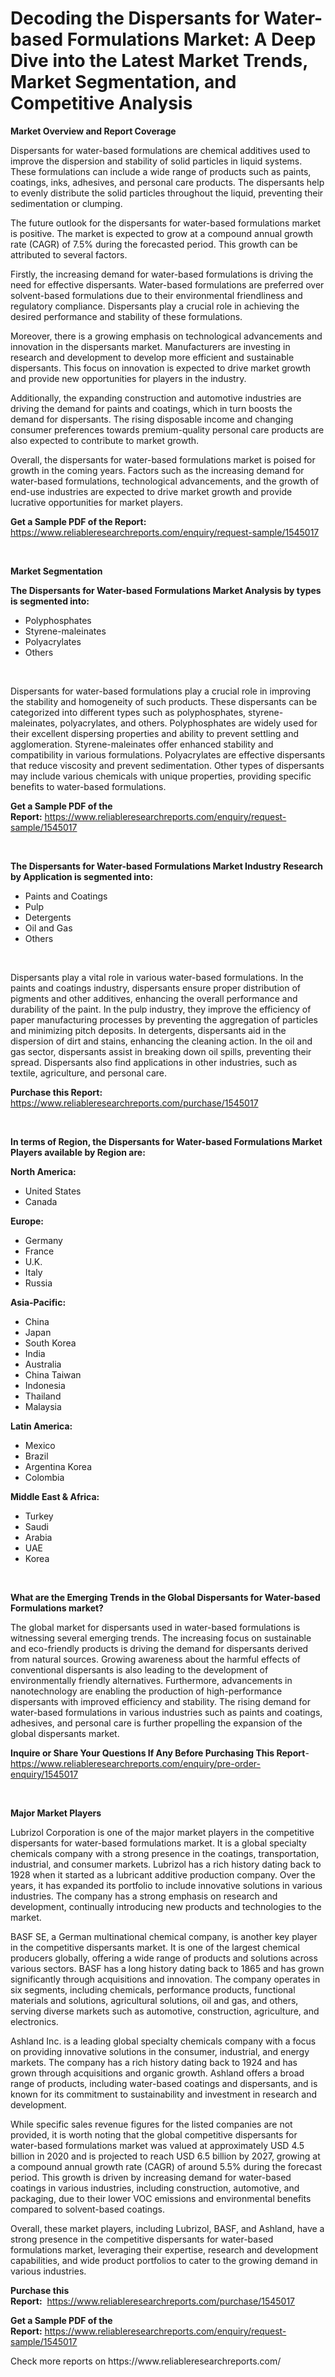 <p><h1>Decoding the Dispersants for Water-based Formulations Market: A Deep Dive into the Latest Market Trends, Market Segmentation, and Competitive Analysis</h1></p><p><strong>Market Overview and Report Coverage</strong></p>
<p><p>Dispersants for water-based formulations are chemical additives used to improve the dispersion and stability of solid particles in liquid systems. These formulations can include a wide range of products such as paints, coatings, inks, adhesives, and personal care products. The dispersants help to evenly distribute the solid particles throughout the liquid, preventing their sedimentation or clumping.</p><p>The future outlook for the dispersants for water-based formulations market is positive. The market is expected to grow at a compound annual growth rate (CAGR) of 7.5% during the forecasted period. This growth can be attributed to several factors.</p><p>Firstly, the increasing demand for water-based formulations is driving the need for effective dispersants. Water-based formulations are preferred over solvent-based formulations due to their environmental friendliness and regulatory compliance. Dispersants play a crucial role in achieving the desired performance and stability of these formulations.</p><p>Moreover, there is a growing emphasis on technological advancements and innovation in the dispersants market. Manufacturers are investing in research and development to develop more efficient and sustainable dispersants. This focus on innovation is expected to drive market growth and provide new opportunities for players in the industry.</p><p>Additionally, the expanding construction and automotive industries are driving the demand for paints and coatings, which in turn boosts the demand for dispersants. The rising disposable income and changing consumer preferences towards premium-quality personal care products are also expected to contribute to market growth.</p><p>Overall, the dispersants for water-based formulations market is poised for growth in the coming years. Factors such as the increasing demand for water-based formulations, technological advancements, and the growth of end-use industries are expected to drive market growth and provide lucrative opportunities for market players.</p></p>
<p><strong>Get a Sample PDF of the Report:</strong> <a href="https://www.reliableresearchreports.com/enquiry/request-sample/1545017">https://www.reliableresearchreports.com/enquiry/request-sample/1545017</a></p>
<p>&nbsp;</p>
<p><strong>Market Segmentation</strong></p>
<p><strong>The Dispersants for Water-based Formulations Market Analysis by types is segmented into:</strong></p>
<p><ul><li>Polyphosphates</li><li>Styrene-maleinates</li><li>Polyacrylates</li><li>Others</li></ul></p>
<p>&nbsp;</p>
<p><p>Dispersants for water-based formulations play a crucial role in improving the stability and homogeneity of such products. These dispersants can be categorized into different types such as polyphosphates, styrene-maleinates, polyacrylates, and others. Polyphosphates are widely used for their excellent dispersing properties and ability to prevent settling and agglomeration. Styrene-maleinates offer enhanced stability and compatibility in various formulations. Polyacrylates are effective dispersants that reduce viscosity and prevent sedimentation. Other types of dispersants may include various chemicals with unique properties, providing specific benefits to water-based formulations.</p></p>
<p><strong>Get a Sample PDF of the Report:</strong>&nbsp;<a href="https://www.reliableresearchreports.com/enquiry/request-sample/1545017">https://www.reliableresearchreports.com/enquiry/request-sample/1545017</a></p>
<p>&nbsp;</p>
<p><strong>The Dispersants for Water-based Formulations Market Industry Research by Application is segmented into:</strong></p>
<p><ul><li>Paints and Coatings</li><li>Pulp</li><li>Detergents</li><li>Oil and Gas</li><li>Others</li></ul></p>
<p>&nbsp;</p>
<p><p>Dispersants play a vital role in various water-based formulations. In the paints and coatings industry, dispersants ensure proper distribution of pigments and other additives, enhancing the overall performance and durability of the paint. In the pulp industry, they improve the efficiency of paper manufacturing processes by preventing the aggregation of particles and minimizing pitch deposits. In detergents, dispersants aid in the dispersion of dirt and stains, enhancing the cleaning action. In the oil and gas sector, dispersants assist in breaking down oil spills, preventing their spread. Dispersants also find applications in other industries, such as textile, agriculture, and personal care.</p></p>
<p><strong>Purchase this Report:</strong>&nbsp; <a href="https://www.reliableresearchreports.com/purchase/1545017">https://www.reliableresearchreports.com/purchase/1545017</a></p>
<p>&nbsp;</p>
<p><strong>In terms of Region, the Dispersants for Water-based Formulations Market Players available by Region are:</strong></p>
<p>
    <p> <strong> North America: </strong>
        <ul>
            <li>United States</li>
            <li>Canada</li>
        </ul>
        </p> 
    <p> <strong> Europe: </strong>
        <ul>
            <li>Germany</li>
            <li>France</li>
            <li>U.K.</li>
            <li>Italy</li>
            <li>Russia</li>
        </ul>
        </p> 
    <p> <strong> Asia-Pacific: </strong>
        <ul>
            <li>China</li>
            <li>Japan</li>
            <li>South Korea</li>
            <li>India</li>
            <li>Australia</li>
            <li>China Taiwan</li>
            <li>Indonesia</li>
            <li>Thailand</li>
            <li>Malaysia</li>
        </ul>
        </p> 
    <p> <strong> Latin America: </strong>
        <ul>
            <li>Mexico</li>
            <li>Brazil</li>
            <li>Argentina Korea</li>
            <li>Colombia</li>
        </ul>
        </p> 
    <p> <strong> Middle East & Africa: </strong>
        <ul>
            <li>Turkey</li>
            <li>Saudi</li>
            <li>Arabia</li>
            <li>UAE</li>
            <li>Korea</li>
        </ul>
    </p>
    </p>
<p>&nbsp;</p>
<p><strong>What are the Emerging Trends in the Global Dispersants for Water-based Formulations market?</strong></p>
<p><p>The global market for dispersants used in water-based formulations is witnessing several emerging trends. The increasing focus on sustainable and eco-friendly products is driving the demand for dispersants derived from natural sources. Growing awareness about the harmful effects of conventional dispersants is also leading to the development of environmentally friendly alternatives. Furthermore, advancements in nanotechnology are enabling the production of high-performance dispersants with improved efficiency and stability. The rising demand for water-based formulations in various industries such as paints and coatings, adhesives, and personal care is further propelling the expansion of the global dispersants market.</p></p>
<p><strong>Inquire or Share Your Questions If Any Before Purchasing This Report</strong>- <a href="https://www.reliableresearchreports.com/enquiry/pre-order-enquiry/1545017">https://www.reliableresearchreports.com/enquiry/pre-order-enquiry/1545017</a></p>
<p>&nbsp;</p>
<p><strong>Major Market Players</strong></p>
<p><p>Lubrizol Corporation is one of the major market players in the competitive dispersants for water-based formulations market. It is a global specialty chemicals company with a strong presence in the coatings, transportation, industrial, and consumer markets. Lubrizol has a rich history dating back to 1928 when it started as a lubricant additive production company. Over the years, it has expanded its portfolio to include innovative solutions in various industries. The company has a strong emphasis on research and development, continually introducing new products and technologies to the market.</p><p>BASF SE, a German multinational chemical company, is another key player in the competitive dispersants market. It is one of the largest chemical producers globally, offering a wide range of products and solutions across various sectors. BASF has a long history dating back to 1865 and has grown significantly through acquisitions and innovation. The company operates in six segments, including chemicals, performance products, functional materials and solutions, agricultural solutions, oil and gas, and others, serving diverse markets such as automotive, construction, agriculture, and electronics.</p><p>Ashland Inc. is a leading global specialty chemicals company with a focus on providing innovative solutions in the consumer, industrial, and energy markets. The company has a rich history dating back to 1924 and has grown through acquisitions and organic growth. Ashland offers a broad range of products, including water-based coatings and dispersants, and is known for its commitment to sustainability and investment in research and development.</p><p>While specific sales revenue figures for the listed companies are not provided, it is worth noting that the global competitive dispersants for water-based formulations market was valued at approximately USD 4.5 billion in 2020 and is projected to reach USD 6.5 billion by 2027, growing at a compound annual growth rate (CAGR) of around 5.5% during the forecast period. This growth is driven by increasing demand for water-based coatings in various industries, including construction, automotive, and packaging, due to their lower VOC emissions and environmental benefits compared to solvent-based coatings.</p><p>Overall, these market players, including Lubrizol, BASF, and Ashland, have a strong presence in the competitive dispersants for water-based formulations market, leveraging their expertise, research and development capabilities, and wide product portfolios to cater to the growing demand in various industries.</p></p>
<p><strong>Purchase this Report:</strong>&nbsp;&nbsp;<a href="https://www.reliableresearchreports.com/purchase/1545017">https://www.reliableresearchreports.com/purchase/1545017</a></p>
<p></p>
<p><strong>Get a Sample PDF of the Report:</strong>&nbsp;<a href="https://www.reliableresearchreports.com/enquiry/request-sample/1545017">https://www.reliableresearchreports.com/enquiry/request-sample/1545017</a></p>
<p>Check more reports on https://www.reliableresearchreports.com/</p>